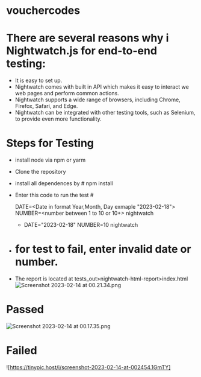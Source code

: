# vouchercodes

# There are several reasons why i Nightwatch.js for end-to-end testing:
* It is easy to set up.
* Nightwatch comes with built in API which makes it easy to interact we web pages and perform common actions.
* Nightwatch supports a wide range of browsers, including Chrome, Firefox, Safari, and Edge.
* Nightwatch can be integrated with other testing tools, such as Selenium, to provide even more functionality.

# Steps for Testing
* install node via npm or yarm
* Clone the repository
* install all dependences by # npm install
* Enter this code to run the test # <p>DATE=<Date in format Year,Month, Day exmaple "2023-02-18"> NUMBER=<number between 1 to 10 or 10+> nightwatch </p>
  * DATE="2023-02-18" NUMBER=10 nightwatch
* # for test to fail, enter invalid date or number. 

* The report is located at tests_out>nightwatch-html-report>index.html
![Screenshot 2023-02-14 at 00.21.34.png](..%2F..%2F..%2Fvar%2Ffolders%2F9y%2Fsrgtvvl56h98sl49jzhcg0m80000gp%2FT%2FTemporaryItems%2FNSIRD_screencaptureui_pfmYLC%2FScreenshot%202023-02-14%20at%2000.21.34.png)


# Passed
![Screenshot 2023-02-14 at 00.17.35.png](..%2F..%2F..%2Fvar%2Ffolders%2F9y%2Fsrgtvvl56h98sl49jzhcg0m80000gp%2FT%2FTemporaryItems%2FNSIRD_screencaptureui_hAmkTW%2FScreenshot%202023-02-14%20at%2000.17.35.png)

# Failed
![https://tinypic.host/i/screenshot-2023-02-14-at-002454.1GmTY]


